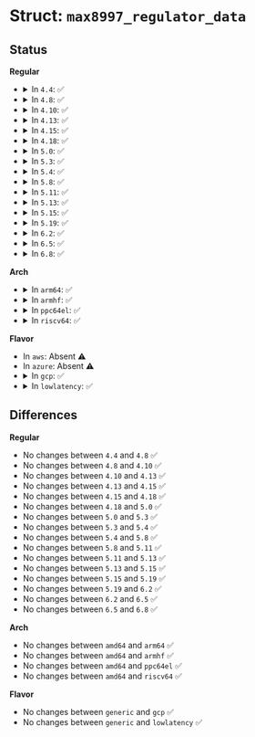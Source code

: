 # Struct: <code>max8997_regulator_data</code>

## Status
<b>Regular</b>
<ul>
<li>
<details>
<summary>In <code>4.4</code>: ✅</summary>

```c
struct max8997_regulator_data {
    int id;
    struct regulator_init_data *initdata;
    struct device_node *reg_node;
};
```
</details>
</li>
<li>
<details>
<summary>In <code>4.8</code>: ✅</summary>

```c
struct max8997_regulator_data {
    int id;
    struct regulator_init_data *initdata;
    struct device_node *reg_node;
};
```
</details>
</li>
<li>
<details>
<summary>In <code>4.10</code>: ✅</summary>

```c
struct max8997_regulator_data {
    int id;
    struct regulator_init_data *initdata;
    struct device_node *reg_node;
};
```
</details>
</li>
<li>
<details>
<summary>In <code>4.13</code>: ✅</summary>

```c
struct max8997_regulator_data {
    int id;
    struct regulator_init_data *initdata;
    struct device_node *reg_node;
};
```
</details>
</li>
<li>
<details>
<summary>In <code>4.15</code>: ✅</summary>

```c
struct max8997_regulator_data {
    int id;
    struct regulator_init_data *initdata;
    struct device_node *reg_node;
};
```
</details>
</li>
<li>
<details>
<summary>In <code>4.18</code>: ✅</summary>

```c
struct max8997_regulator_data {
    int id;
    struct regulator_init_data *initdata;
    struct device_node *reg_node;
};
```
</details>
</li>
<li>
<details>
<summary>In <code>5.0</code>: ✅</summary>

```c
struct max8997_regulator_data {
    int id;
    struct regulator_init_data *initdata;
    struct device_node *reg_node;
};
```
</details>
</li>
<li>
<details>
<summary>In <code>5.3</code>: ✅</summary>

```c
struct max8997_regulator_data {
    int id;
    struct regulator_init_data *initdata;
    struct device_node *reg_node;
};
```
</details>
</li>
<li>
<details>
<summary>In <code>5.4</code>: ✅</summary>

```c
struct max8997_regulator_data {
    int id;
    struct regulator_init_data *initdata;
    struct device_node *reg_node;
};
```
</details>
</li>
<li>
<details>
<summary>In <code>5.8</code>: ✅</summary>

```c
struct max8997_regulator_data {
    int id;
    struct regulator_init_data *initdata;
    struct device_node *reg_node;
};
```
</details>
</li>
<li>
<details>
<summary>In <code>5.11</code>: ✅</summary>

```c
struct max8997_regulator_data {
    int id;
    struct regulator_init_data *initdata;
    struct device_node *reg_node;
};
```
</details>
</li>
<li>
<details>
<summary>In <code>5.13</code>: ✅</summary>

```c
struct max8997_regulator_data {
    int id;
    struct regulator_init_data *initdata;
    struct device_node *reg_node;
};
```
</details>
</li>
<li>
<details>
<summary>In <code>5.15</code>: ✅</summary>

```c
struct max8997_regulator_data {
    int id;
    struct regulator_init_data *initdata;
    struct device_node *reg_node;
};
```
</details>
</li>
<li>
<details>
<summary>In <code>5.19</code>: ✅</summary>

```c
struct max8997_regulator_data {
    int id;
    struct regulator_init_data *initdata;
    struct device_node *reg_node;
};
```
</details>
</li>
<li>
<details>
<summary>In <code>6.2</code>: ✅</summary>

```c
struct max8997_regulator_data {
    int id;
    struct regulator_init_data *initdata;
    struct device_node *reg_node;
};
```
</details>
</li>
<li>
<details>
<summary>In <code>6.5</code>: ✅</summary>

```c
struct max8997_regulator_data {
    int id;
    struct regulator_init_data *initdata;
    struct device_node *reg_node;
};
```
</details>
</li>
<li>
<details>
<summary>In <code>6.8</code>: ✅</summary>

```c
struct max8997_regulator_data {
    int id;
    struct regulator_init_data *initdata;
    struct device_node *reg_node;
};
```
</details>
</li>
</ul>
<b>Arch</b>
<ul>
<li>
<details>
<summary>In <code>arm64</code>: ✅</summary>

```c
struct max8997_regulator_data {
    int id;
    struct regulator_init_data *initdata;
    struct device_node *reg_node;
};
```
</details>
</li>
<li>
<details>
<summary>In <code>armhf</code>: ✅</summary>

```c
struct max8997_regulator_data {
    int id;
    struct regulator_init_data *initdata;
    struct device_node *reg_node;
};
```
</details>
</li>
<li>
<details>
<summary>In <code>ppc64el</code>: ✅</summary>

```c
struct max8997_regulator_data {
    int id;
    struct regulator_init_data *initdata;
    struct device_node *reg_node;
};
```
</details>
</li>
<li>
<details>
<summary>In <code>riscv64</code>: ✅</summary>

```c
struct max8997_regulator_data {
    int id;
    struct regulator_init_data *initdata;
    struct device_node *reg_node;
};
```
</details>
</li>
</ul>
<b>Flavor</b>
<ul>
<li>
In <code>aws</code>: Absent ⚠️
</li>
<li>
In <code>azure</code>: Absent ⚠️
</li>
<li>
<details>
<summary>In <code>gcp</code>: ✅</summary>

```c
struct max8997_regulator_data {
    int id;
    struct regulator_init_data *initdata;
    struct device_node *reg_node;
};
```
</details>
</li>
<li>
<details>
<summary>In <code>lowlatency</code>: ✅</summary>

```c
struct max8997_regulator_data {
    int id;
    struct regulator_init_data *initdata;
    struct device_node *reg_node;
};
```
</details>
</li>
</ul>

## Differences
<b>Regular</b>
<ul>
<li>
No changes between <code>4.4</code> and <code>4.8</code> ✅
</li>
<li>
No changes between <code>4.8</code> and <code>4.10</code> ✅
</li>
<li>
No changes between <code>4.10</code> and <code>4.13</code> ✅
</li>
<li>
No changes between <code>4.13</code> and <code>4.15</code> ✅
</li>
<li>
No changes between <code>4.15</code> and <code>4.18</code> ✅
</li>
<li>
No changes between <code>4.18</code> and <code>5.0</code> ✅
</li>
<li>
No changes between <code>5.0</code> and <code>5.3</code> ✅
</li>
<li>
No changes between <code>5.3</code> and <code>5.4</code> ✅
</li>
<li>
No changes between <code>5.4</code> and <code>5.8</code> ✅
</li>
<li>
No changes between <code>5.8</code> and <code>5.11</code> ✅
</li>
<li>
No changes between <code>5.11</code> and <code>5.13</code> ✅
</li>
<li>
No changes between <code>5.13</code> and <code>5.15</code> ✅
</li>
<li>
No changes between <code>5.15</code> and <code>5.19</code> ✅
</li>
<li>
No changes between <code>5.19</code> and <code>6.2</code> ✅
</li>
<li>
No changes between <code>6.2</code> and <code>6.5</code> ✅
</li>
<li>
No changes between <code>6.5</code> and <code>6.8</code> ✅
</li>
</ul>
<b>Arch</b>
<ul>
<li>
No changes between <code>amd64</code> and <code>arm64</code> ✅
</li>
<li>
No changes between <code>amd64</code> and <code>armhf</code> ✅
</li>
<li>
No changes between <code>amd64</code> and <code>ppc64el</code> ✅
</li>
<li>
No changes between <code>amd64</code> and <code>riscv64</code> ✅
</li>
</ul>
<b>Flavor</b>
<ul>
<li>
No changes between <code>generic</code> and <code>gcp</code> ✅
</li>
<li>
No changes between <code>generic</code> and <code>lowlatency</code> ✅
</li>
</ul>
